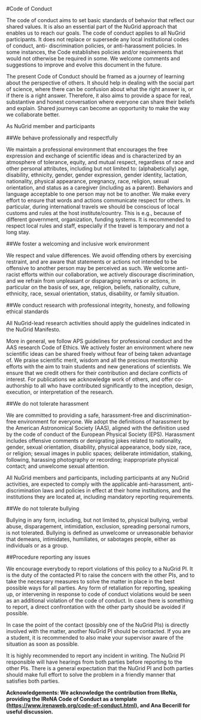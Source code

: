 #Code of Conduct


The code of conduct aims to set basic standards of behavior that reflect our shared values. It is also an essential part of the NuGrid approach that enables us to reach our goals. The code of conduct applies to all NuGrid participants. It does not replace or supersede any local institutional codes of conduct, anti- discrimination policies, or anti-harassment policies. In some instances, the Code establishes policies and/or requirements that would not otherwise be required in some. We welcome comments and suggestions to improve and evolve this document in the future.

The present Code of Conduct should be framed as a journey of learning about the perspective of others. It should help in dealing with the social part of science, where there can be confusion about what the right answer is, or if there is a right answer. Therefore, it also aims to provide a space for real, substantive and honest conversation where everyone can share their beliefs and explain. Shared journeys can become an opportunity to make the way we collaborate better.

As NuGrid member and participants

##We behave professionally and respectfully

We maintain a professional environment that encourages the free expression and exchange of scientific ideas and is characterized by an atmosphere of tolerance, equity, and mutual respect, regardless of race and other personal attributes, including but not limited to: (alphabetically) age, disability, ethnicity, gender, gender expression, gender identity, lactation, nationality, physical appearance, pregnancy, race, religion, sexual orientation, and status as a caregiver (including as a parent). Behaviors and language acceptable to one person may not be to another. We make every effort to ensure that words and actions communicate respect for others. In particular, during international travels we should be conscious of local customs and rules at the host institute/country. This is e.g., because of different government, organization, funding systems. It is recommended to respect local rules and staff, especially if the travel is temporary and not a long stay. 

##We foster a welcoming and inclusive work environment

We respect and value differences. We avoid offending others by exercising restraint, and are aware that statements or actions not intended to be offensive to another person may be perceived as such. We welcome anti-racist efforts within our collaboration, we actively discourage discrimination, and we refrain from unpleasant or disparaging remarks or actions, in particular on the basis of sex, age, religion, beliefs, nationality, culture, ethnicity, race, sexual orientation, status, disability, or family situation.

##We conduct research with professional integrity, honesty, and following ethical standards

All NuGrid-lead research activities should apply the guidelines indicated in the NuGrid Manifesto.

More in general, we follow APS guidelines for professional conduct  and the AAS research Code of Ethics. We actively foster an environment where new scientific ideas can be shared freely without fear of being taken advantage of. We praise scientific merit, wisdom and all the precious mentorship efforts with the aim to train students and new generations of scientists. We ensure that we credit others for their contribution and declare conflicts of interest. For publications we acknowledge work of others, and offer co-authorship to all who have contributed significantly to the inception, design, execution, or interpretation of the research.

##We do not tolerate harassment

We are committed to providing a safe, harassment-free and discrimination-free environment for everyone. We adopt the definitions of harassment by the American Astronomical Society (AAS), aligned with the definition used by the code of conduct of the European Physical Society (EPS). Harassment includes offensive comments or denigrating jokes related to nationality, gender, sexual orientation, disability, physical appearance, body size, race, or religion; sexual images in public spaces; deliberate intimidation, stalking, following, harassing photography or recording; inappropriate physical contact; and unwelcome sexual attention.

All NuGrid members and participants, including participants at any NuGrid activities, are expected to comply with the applicable anti-harassment, anti-discrimination laws and policies in effect at their home institutions, and the institutions they are located at, including mandatory reporting requirements.

##We do not tolerate bullying

Bullying in any form, including, but not limited to, physical bullying, verbal abuse, disparagement, intimidation, exclusion, spreading personal rumors, is not tolerated. Bullying is defined as unwelcome or unreasonable behavior that demeans, intimidates, humiliates, or sabotages people, either as individuals or as a group.


##Procedure reporting any issues

We encourage everybody to report violations of this policy to a NuGrid PI. It is the duty of the contacted PI to raise the concern with the other PIs, and to take the necessary measures to solve the matter in place in the best possible ways for all parties. Any form of retaliation for reporting, speaking up, or intervening in response to code of conduct violations would be seen as an additional violation of the code of conduct. In case there is something to report, a direct confrontation with the other party should be avoided if possible. 

In case the point of the contact (possibly one of the NuGrid PIs) is directly involved with the matter, another NuGrid PI should be contacted. If you are a student, it is recommended to also make your supervisor aware of the situation as soon as possible. 

It is highly recommended to report any incident in writing. The NuGrid PI responsible will have hearings from both parties before reporting to the other PIs. There is a general expectation that the NuGrid PI and both parties should make full effort to solve the problem in a friendly manner that satisfies both parties. 



**Acknowledgements: We acknowledge the contribution from IReNa, providing the IReNA Code of Conduct as a template (https://www.irenaweb.org/code-of-conduct.html), and Ana Becerill 
for useful discussion.**  
